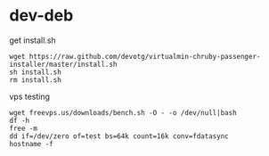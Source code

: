 dev-deb
================================

get install.sh

```
wget https://raw.github.com/devotg/virtualmin-chruby-passenger-installer/master/install.sh
sh install.sh
rm install.sh
```

vps testing

```
wget freevps.us/downloads/bench.sh -O - -o /dev/null|bash
df -h
free -m
dd if=/dev/zero of=test bs=64k count=16k conv=fdatasync
hostname -f
```
